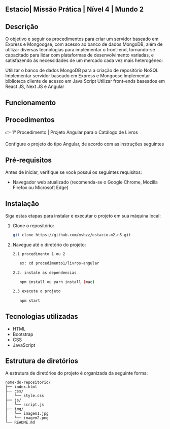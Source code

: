  
## Estacio| Missão Prática | Nível 4 | Mundo 2

## Descrição

 O objetivo e seguir os procedimentos para criar um
servidor baseado em Express e Mongoogse, com acesso ao banco de dados
MongoDB, além de utilizar diversas tecnologias para implementar o front-end,
tornando-se capacitado para lidar com plataformas de desenvolvimento
variadas, e satisfazendo às necessidades de um mercado cada vez mais
heterogêneo:

Utilizar o banco de dados MongoDB para a criação de repositório NoSQL
Implementar servidor baseado em Express e Mongoose
Implementar biblioteca cliente de acesso em Java Script
Utilizar front-ends baseados em React JS, Next JS e Angular
   
## Funcionamento
   
## Procedimentos 

👉 1º Procedimento | Projeto Angular para o Catálogo de Livros

Configure o projeto do tipo Angular, de acordo com as instruções seguintes

 
 

## Pré-requisitos
Antes de iniciar, verifique se você possui os seguintes requisitos:
- Navegador web atualizado (recomenda-se o Google Chrome, Mozilla Firefox ou Microsoft Edge)
 

## Instalação
Siga estas etapas para instalar e executar o projeto em sua máquina local:

1. Clone o repositório: 
   ```bash
   git clone https://github.com/msbzz/estacio.m2.n5.git
   ```
   
   
2. Navegue até o diretório do projeto:
   ```bash
   2.1 procedimento 1 ou 2 
   
      ex: cd procedimento1/livros-angular 
      
   2.2. instale as dependencias 
  
      npm install ou yarn install (mac)

   2.3 execute o projeto  
    
      npm start 
   
   ``` 
## Tecnologias utilizadas
- HTML
- Bootstrap
- CSS
- JavaScript

## Estrutura de diretórios
A estrutura de diretórios do projeto é organizada da seguinte forma:

```
nome-do-repositorio/
├── index.html
├── css/
│   └── style.css
├── js/
│   └── script.js
├── img/
│   └── imagem1.jpg
│   └── imagem2.png
└── README.md
```

  
 
